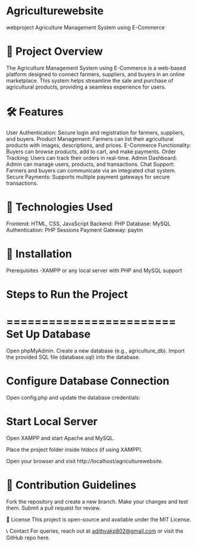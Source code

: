# Agriculturewebsite
webproject
Agriculture Management System using E-Commerce

🌱 Project Overview
=======================
The Agriculture Management System using E-Commerce is a web-based platform designed to connect farmers, suppliers, and buyers in an online marketplace. This system helps streamline the sale and purchase of agricultural products, providing a seamless experience for users.

🛠 Features
======================
User Authentication: Secure login and registration for farmers, suppliers, and buyers.
Product Management: Farmers can list their agricultural products with images, descriptions, and prices.
E-Commerce Functionality: Buyers can browse products, add to cart, and make payments.
Order Tracking: Users can track their orders in real-time.
Admin Dashboard: Admin can manage users, products, and transactions.
Chat Support: Farmers and buyers can communicate via an integrated chat system.
Secure Payments: Supports multiple payment gateways for secure transactions.

🔧 Technologies Used
=====================================
Frontend: HTML, CSS, JavaScript
Backend: PHP
Database: MySQL
Authentication: PHP Sessions
Payment Gateway: paytm

🚀 Installation
=====================
Prerequisites
-XAMPP or any local server with PHP and MySQL support

Steps to Run the Project
==========================
<?php
$servername = "localhost";
$username = "root";
$password = "";
$dbname = "agriculture_db";
?>
========================
Set Up Database
================
Open phpMyAdmin.
Create a new database (e.g., agriculture_db).
Import the provided SQL file (database.sql) into the database.

Configure Database Connection
=======================================
Open config.php and update the database credentials:
<?php
$servername = "localhost";
$username = "root";
$password = "";
$dbname = "agriculture_db";
?>
Start Local Server
================================
Open XAMPP and start Apache and MySQL.

Place the project folder inside htdocs (if using XAMPP).

Open your browser and visit http://localhost/agriculturewebsite.

📌 Contribution Guidelines
================================================
Fork the repository and create a new branch.
Make your changes and test them.
Submit a pull request for review.

📜 License
This project is open-source and available under the MIT License.

📞 Contact
For queries, reach out at adithyakp802@gmail.com or visit the GitHub repo here.

